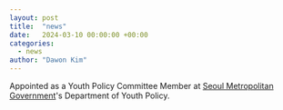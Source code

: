 ```yaml
---
layout: post
title:  "news"
date:   2024-03-10 00:00:00 +00:00
categories:
  - news
author: "Dawon Kim"
---
```

Appointed as a Youth Policy Committee Member at [Seoul Metropolitan Government](https://english.seoul.go.kr)'s Department of Youth Policy.